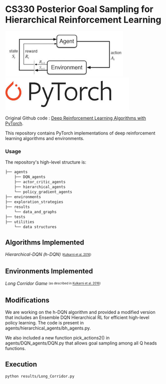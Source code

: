 # CS330 Posterior Goal Sampling for Hierarchical Reinforcement Learning

![RL](utilities/RL_image.jpeg)   ![PyTorch](utilities/PyTorch-logo-2.jpg)

Original Github code : [Deep Reinforcement Learning Algorithms with PyTorch](https://github.com/p-christ/Deep-Reinforcement-Learning-Algorithms-with-PyTorch).

This repository contains PyTorch implementations of deep reinforcement learning algorithms and environments. 

### Usage ###
The repository's high-level structure is:
 
    ├── agents                    
        ├── DQN_agents         
        ├── actor_critic_agents   
        ├── hierarchical_agents
        └── policy_gradient_agents
    ├── environments   
    ├── exploration_strategies
    ├── results             
        └── data_and_graphs        
    ├── tests
    ├── utilities             
        └── data structures     
        
## **Algorithms Implemented**  
*Hierarchical-DQN (h-DQN)* <sub><sup> ([Kulkarni et al. 2016](https://arxiv.org/pdf/1604.06057.pdf)) </sup></sub>
## **Environments Implemented**
*Long Corridor Game* <sub><sup> (as described in [Kulkarni et al. 2016](https://arxiv.org/pdf/1604.06057.pdf)) </sup></sub>

## **Modifications**
We are working on the h-DQN algorithm and provided a modified version that includes an Ensemble DQN Hierarchical RL for efficient high-level policy learning. The code is present in agents/hierarchical_agents/bh_agents.py.

We also included a new function pick_actions2() in agents/DQN_agents/DQN.py that allows goal sampling among all Q heads functions.

## **Execution**

```commandline
python results/Long_Corridor.py
``` 
